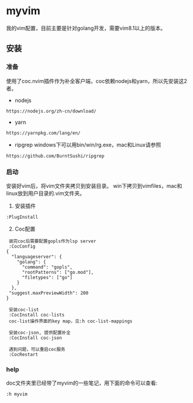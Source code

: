 # myvim
我的vim配置，目前主要是针对golang开发，需要vim8.1以上的版本。

## 安装

### 准备
使用了coc.nvim插件作为补全客户端，coc依赖nodejs和yarn，所以先安装这2者。<br>
+ nodejs
```
https://nodejs.org/zh-cn/download/
```

+ yarn
```
https://yarnpkg.com/lang/en/
```
+ ripgrep
windows下可以用bin/win/rg.exe，mac和Linux请参照
```
https://github.com/BurntSushi/ripgrep
```

### 启动
安装好vim后，将vim文件夹拷贝到安装目录。
win下拷贝到vimfiles，mac和linux放到用户目录的.vim文件夹。<br>
1. 安装插件
```
:PlugInstall
```
2. Coc配置
```
 装完coc后需要配置gopls作为lsp server
 :CocConfig
{
  "languageserver": {
    "golang": {
      "command": "gopls",
      "rootPatterns": ["go.mod"],
      "filetypes": ["go"]
    }
  },
 "suggest.maxPreviewWidth": 200
}

 安装coc-list
 :CocInstall coc-lists
 coc-list操作界面的key map，见:h coc-list-mappings

 安装coc-json, 提供配置补全
 :CocInstall coc-json

 遇到问题，可以重启coc服务
 :CocRestart
```

### help
doc文件夹里已经带了myvim的一些笔记，用下面的命令可以查看:
```
:h myvim
```
